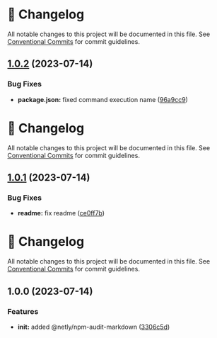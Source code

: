 <!-- markdownlint-disable --><!-- textlint-disable -->

# 📓 Changelog

All notable changes to this project will be documented in this file. See
[Conventional Commits](https://conventionalcommits.org) for commit guidelines.

## [1.0.2](https://github.com/DmytroMysak/npm-audit-markdown/compare/v1.0.1...v1.0.2) (2023-07-14)

### Bug Fixes

- **package.json:** fixed command execution name ([96a9cc9](https://github.com/DmytroMysak/npm-audit-markdown/commit/96a9cc9a6c632845281785bbd9c9278c523ae582))

<!-- markdownlint-disable --><!-- textlint-disable -->

# 📓 Changelog

All notable changes to this project will be documented in this file. See
[Conventional Commits](https://conventionalcommits.org) for commit guidelines.

## [1.0.1](https://github.com/DmytroMysak/npm-audit-markdown/compare/v1.0.0...v1.0.1) (2023-07-14)

### Bug Fixes

- **readme:** fix readme ([ce0ff7b](https://github.com/DmytroMysak/npm-audit-markdown/commit/ce0ff7b7074929643de10e7a2e144239b5b285e8))

<!-- markdownlint-disable --><!-- textlint-disable -->

# 📓 Changelog

All notable changes to this project will be documented in this file. See
[Conventional Commits](https://conventionalcommits.org) for commit guidelines.

## 1.0.0 (2023-07-14)

### Features

- **init:** added @netly/npm-audit-markdown ([3306c5d](https://github.com/DmytroMysak/npm-audit-markdown/commit/3306c5d99595b9a90fd2d0bc8e22c5f204d73f71))
